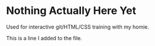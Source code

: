 # Nothing Actually Here Yet

Used for interactive git/HTML/CSS training with my homie.

This is a line I added to the file.
